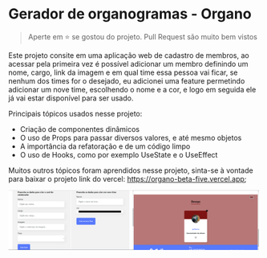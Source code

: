 # Gerador de organogramas - Organo

> Aperte em :star: se gostou do projeto. Pull Request são muito bem vistos

Este projeto consite em uma aplicação web de cadastro de membros, ao acessar pela primeira vez é possível adicionar um membro definindo um nome, cargo, link da imagem e em qual time essa pessoa vai ficar, se nenhum dos times for o desejado, eu adicionei uma feature permetindo adicionar um nove time, escolhendo o nome e a cor, e logo em seguida ele já vai estar disponível para ser usado.

Principais tópicos usados nesse projeto:
  - Criação de componentes dinâmicos
  - O uso de Props para passar diversos valores, e até mesmo objetos
  - A importância da refatoração e de um código limpo
  - O uso de Hooks, como por exemplo UseState e o UseEffect
 
 Muitos outros tópicos foram aprendidos nesse projeto, sinta-se à vontade para baixar o projeto
 link do vercel: https://organo-beta-five.vercel.app;
 
<div style='display: flex;'>
    <img src='./organo-bg-1.png' width='250px'/>
    <img src='./organo-bg-2.png' width='250px'/>
</div>
